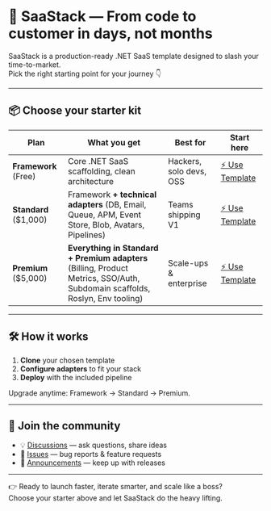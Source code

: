 # 🚀 SaaStack — From code to customer in days, not months

SaaStack is a production-ready .NET SaaS template designed to slash your time-to-market.  
Pick the right starting point for your journey 👇

---

## 📦 Choose your starter kit

| Plan       | What you get | Best for | Start here |
|------------|--------------|----------|------------|
| **Framework** (Free) | Core .NET SaaS scaffolding, clean architecture | Hackers, solo devs, OSS | [⚡ Use Template](https://github.com/SaaStacked/saastack/generate) |
| **Standard** ($1,000) | Framework **+ technical adapters** (DB, Email, Queue, APM, Event Store, Blob, Avatars, Pipelines) | Teams shipping V1 | [⚡ Use Template](https://github.com/SaaStacked/saastack/standard/generate) |
| **Premium** ($5,000) | **Everything in Standard + Premium adapters** (Billing, Product Metrics, SSO/Auth, Subdomain scaffolds, Roslyn, Env tooling) | Scale-ups & enterprise | [⚡ Use Template](https://github.com/SaaStacked/saastack/premium/generate) |

---

## 🛠️ How it works
1. **Clone** your chosen template  
2. **Configure adapters** to fit your stack  
3. **Deploy** with the included pipeline  

Upgrade anytime: Framework → Standard → Premium.

---

## 💬 Join the community
- 💡 [Discussions](https://github.com/orgs/SaaStacked/discussions) — ask questions, share ideas  
- 🐞 [Issues](https://github.com/SaaStacked/.github/issues/new/choose) — bug reports & feature requests  
- 📢 [Announcements](https://github.com/orgs/SaaStacked/discussions/categories/announcements) — keep up with releases  

---

👉 Ready to launch faster, iterate smarter, and scale like a boss?  
Choose your starter above and let SaaStack do the heavy lifting.

